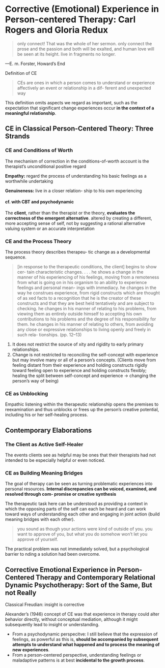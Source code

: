 # Corrective (Emotional) Experience in Person-centered Therapy: Carl Rogers and Gloria Redux

> only connect! That was the whole of her sermon. only connect the prose and the passion and both will be exalted, and human love will be seen at its height. live in fragments no longer.

—E. m. Forster, Howard’s End


Definition of CE

> CEs are ones in which a person comes to understand or experience affectively an event or relationship in a dif- ferent and unexpected way

This definition omits aspects we regard as important, such as the expectation that significant change experiences occur **in the context of a meaningful relationship**.


## CE in Classical Person-Centered Theory: Three Strands

### CE and Conditions of Worth

The mechanism of correction in the conditions-of-worth account is the therapist’s unconditional positive regard

**Empathy:** regard the process of understanding his basic feelings as a worthwhile undertaking

**Genuineness:** live in a closer relation- ship to his own experiencing

#### **cf. with CBT and psychodynamic**

The **client**, rather than the therapist or the theory, **evaluates the correctness of the emergent alternative**. altered by creating a different, more accepting sense of self, not by suggesting a rational alternative valuing system or an accurate interpretation

### CE and the Process Theory

The process theory describes therapeu- tic change as a developmental sequence.

> [in response to the therapeutic conditions, the client] begins to show cer- tain characteristic changes. . . . he shows a change in the manner of his experiencing of his feelings, moving from a remoteness from what is going on in his organism to an ability to experience feelings and personal mean- ings with immediacy. he changes in the way he construes experience, from rigid constructs which are thought of as  xed facts to a recognition that he is the creator of these constructs and that they are best held tentatively and are subject to checking. he changes in his manner of relating to his problems, from viewing them as entirely outside himself to accepting his own contributions to his problems and the degree of his responsibility for them. he changes in his manner of relating to others, from avoiding any close or expressive relationships to living openly and freely in such rela- tionships. (pp. 12–13)


1. It does not restrict the source of  xity and rigidity to early primary relationships.
2. Change is not restricted to reconciling the self-concept with experience but may involve many or all of a person’s concepts. (Clients move from feeling distant from their experience and holding constructs rigidly toward feeling open to experience and holding constructs flexibly; healing the split between self-concept and experience → changing the person’s way of being)

### CE as Unblocking

Empathic listening within the therapeutic relationship opens the premises to reexamination and thus unblocks or frees up the person’s creative potential, including his or her self-healing process.

## Contemporary Elaborations

### The Client as Active Self-Healer

The events clients see as helpful may be ones that their therapists had not intended to be especially helpful or even noticed.

### CE as Building Meaning Bridges

The goal of therapy can be seen as turning problematic experiences into personal resources. **Internal discrepancies can be voiced, examined, and resolved through com- promise or creative synthesis**

The therapeutic task here can be understood as providing a context in which the opposing parts of the self can each be heard and can work toward ways of understanding each other and engaging in joint action (build meaning bridges with each other).

> you sound as though your actions were kind of outside of you. you want to approve of you, but what you do somehow won’t let you approve of yourself.

The practical problem was not immediately solved, but a psychological barrier to  nding a solution had been overcome.

## Corrective Emotional Experience in Person-Centered Therapy and Contemporary Relational Dynamic Psychotherapy: Sort of the Same, But not Really

Classical Freudian: insight is corrective

Alexander’s (1946) concept of CE was that experience in therapy could alter behavior directly, without conceptual mediation, although it might subsequently lead to insight or understanding.

- From a psychodynamic perspecitve: I still believe that the expression of feelings, as powerful as this is, **should be accompanied by subsequent attempts to understand what happened and to process the meaning of new experiences**.
- From a person-centered perspective, understanding feelings or maladaptive patterns is at best **incidental to the growth process**.


